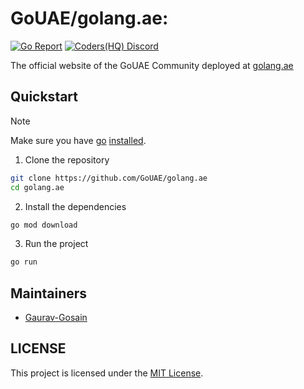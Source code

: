 # GoUAE/golang.ae:
[![Go Report](https://goreportcard.com/badge/github.com/gouae/golang.ae)](https://goreportcard.com/report/gouae/golang.ae) [![Coders(HQ) Discord](https://img.shields.io/badge/Discord-%23golang-blue.svg)](https://golang.ae/discord) 

The official website of the GoUAE Community deployed at [golang.ae](https://golang.ae)

## Quickstart
> [!NOTE]
> Make sure you have [go](https://go.dev) [installed](https://go.dev/dl/).

1. Clone the repository
```sh
git clone https://github.com/GoUAE/golang.ae
cd golang.ae
```

2. Install the dependencies
```sh
go mod download
```

3. Run the project
```sh
go run
```

## Maintainers
- [Gaurav-Gosain](https://github.com/gaurav-gosain)

## LICENSE
This project is licensed under the [MIT License](LICENSE).
